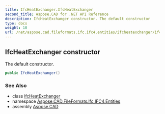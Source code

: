 ```yaml
---
title: IfcHeatExchanger.IfcHeatExchanger
second_title: Aspose.CAD for .NET API Reference
description: IfcHeatExchanger constructor. The default constructor
type: docs
weight: 10
url: /net/aspose.cad.fileformats.ifc.ifc4.entities/ifcheatexchanger/ifcheatexchanger/
---
```

## IfcHeatExchanger constructor

The default constructor.

```csharp
public IfcHeatExchanger()
```

### See Also

* class [IfcHeatExchanger](../)
* namespace [Aspose.CAD.FileFormats.Ifc.IFC4.Entities](../../ifcheatexchanger/)
* assembly [Aspose.CAD](../../../)


